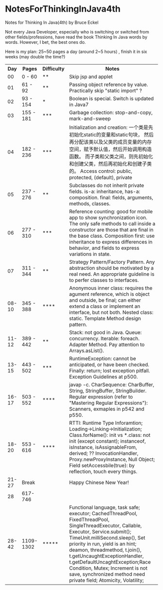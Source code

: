 # NotesForThinkingInJava4th
Notes for Thinking In Java(4th) by Bruce Eckel

Not every Java Developer, especially who is switching or switched from other fields/professions, have read the book Thinking In Java words by words. However, I bet, the best ones do.

Here is my plan: 25~50 pages a day (around 2~5 hours) , finish it in six weeks (may double the time?)

<table>
  <tr>
    <th>Day</th>
    <th>Pages</th>
    <th>Difficulty</th>
    <th>Notes</th>
  </tr>
  <tr>
    <td>00</td>
    <td>0 - 60</td>
    <td>**</td>
    <td>Skip jsp and applet</td>
  </tr>
  <tr>
    <td>01</td>
    <td>61 - 92</td>
    <td>**</td>
    <td>Passing object reference by value. Practically skip "static import" ?</td>
  </tr>
  <tr>
    <td>02</td>
    <td>93 - 154</td>
    <td>*</td>
    <td>Boolean is special. Switch is updated in Java7</td>
  </tr>
  <tr>
    <td>03</td>
    <td>155 - 181</td>
    <td>***</td>
    <td>Garbage collection: stop-and-copy, mark-and-sweep
    </td>
  </tr>
  <tr>
    <td>04</td>
    <td>182 - 236</td>
    <td>***</td>
    <td>Initialization and creation:  一个类是先初始化static的变量和static句块，
    然后再分配该类以及父类的成员变量的内存空间，赋予默认值，然后开始调用构造函数。
    而子类和父类之间，则先初始化和创建父类，然后再初始化和创建子类的。
    Access control: 
    public, protected, (default), private
    </td>
  </tr>
  <tr>
    <td>05</td>
    <td>237 - 276</td>
    <td>**</td>
    <td>Subclasses do not inherit private fields.
    is-a: inheritance, has-a: composition.
    final: fields, arguments, methods, classes.
    </td>
  </tr>
  <tr>
    <td>06</td>
    <td>277 - 310</td>
    <td>***</td>
    <td>
    Reference counting: good for mobile app to show synchronization icon. 
    The only safe methods to call inside a constructor are those that are final in the base class.
    Composition first: use inheritance to express differences in behavior, and fields to express variations in state.
    </td>
  </tr>
  <tr>
    <td>07</td>
    <td>311 - 344</td>
    <td>**</td>
    <td>Strategy Pattern/Factory Pattern. 
    Any abstraction should be motivated by a real need. 
    An appropriate guideline is to perfer classes to interfaces.
    </td>
  </tr>
  <tr>
    <td>08-10</td>
    <td>345 - 388</td>
    <td>****</td>
    <td>Anonymous inner class: requires the agument reference, which is object and outside, be final; can either extend a class or implement an interface, but not both.
    Nested class: static.
    Template Method design pattern.
    </td>
  </tr>
  <tr>
    <td>11-12</td>
    <td>389 - 442</td>
    <td>**</td>
    <td>Stack: not good in Java. Queue: concurrency. Iterable: foreach. Adapter Method. Pay attention to Arrays.asList().
    </td>
  </tr>
  <tr>
    <td>13-15</td>
    <td>443 - 502</td>
    <td>***</td>
    <td>RuntimeException: cannot be anticipated, or have been checked. Finally: return; lost exception pitfall. Exception Guidelines at p500.
    </td>
  </tr>
  <tr>
    <td>16-17</td>
    <td>503 - 552</td>
    <td>****</td>
    <td>javap -c. CharSequence: CharBuffer, String, StringBuffer, StringBuilder. Regular expression (refer to "Mastering Regular Expressions"): Scanners, exmaples in p542 and p550.
    </td>
  </tr>
  <tr>
    <td>18-20</td>
    <td>553 - 616</td>
    <td>****</td>
    <td>RTTI: Runtime Type Inforamtion; Loading->Linking->Initialization; Class.forName(): init vs *.class: not init (except constant); instanceof, isInstance, isAssignableFrom, derived; ?? InvocationHandler, Proxy.newProxyInstance, Null Object; Field setAccessbile(true): by reflection, touch every things.
    </td>
  </tr>
  <tr>
    <td>21-27</td>
    <td>Break</td>
    <td></td>
    <td>Happy Chinese New Year!
    </td>
  </tr>
  <tr>
    <td>28</td>
    <td>617-746</td>
    <td></td>
    <td>
    </td>
  </tr>
    <tr>
    <td>28-42</td>
    <td>1109-1302</td>
    <td>*****</td>
    <td>Functional language, task safe; executor; CachedThreadPool, FixedThreadPool, SingleThreadExecutor, Callable, Executor, Service.submit(); TimeUnit.milliSecond.sleep(), Set priority in run, yield is an hint; deamon, threadmethod, t.join(), t.getUncaughtExceptionHandler, t.getDefaultUncaghtException;Race Condition, Mutex; Increment is not save, synchronized method need private field; Atomicity, Volatility;</td>
  </tr>
</table>
</table>
